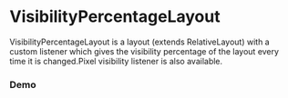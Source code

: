 # VisibilityPercentageLayout

VisibilityPercentageLayout is a layout (extends RelativeLayout) with a custom listener which gives the visibility percentage of the layout every time it is changed.Pixel visibility listener is also available.

### Demo
